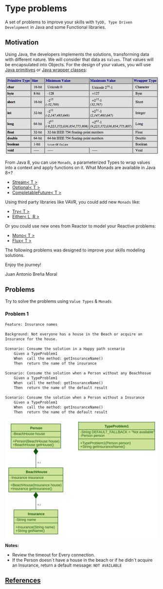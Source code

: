 # Type problems
A set of problems to improve your skills with `TyDD, Type Driven Development` 
in Java and some Functional libraries.

## Motivation

Using Java, the developers implements the solutions, transforming data 
with different nature. We will consider that data as `Values`. That values will be encapsulated into Objects. 
For the design of your values, you will use [Java primitives](https://docs.oracle.com/javase/tutorial/java/nutsandbolts/datatypes.html)
or [Java wrapper classes](https://en.wikipedia.org/wiki/Primitive_wrapper_class):

![](docs/images/javaTypes.png) 

From Java 8, you can use `Monads`, a parameterized Types to wrap values into a context and apply functions on it. 
What Monads are available in Java 8+?

- [Stream< T >](https://docs.oracle.com/javase/8/docs/api/java/util/stream/Stream.html)
- [Optional< T >](https://docs.oracle.com/javase/8/docs/api/java/util/Optional.html)
- [CompletableFuture< T >](https://docs.oracle.com/javase/8/docs/api/java/util/concurrent/CompletableFuture.html)

Using third party libraries like VAVR, you could add new `Monads` like:

- [Try< T >](https://static.javadoc.io/io.vavr/vavr/0.9.2/io/vavr/control/Try.html)
- [Either< L ,R >](https://static.javadoc.io/io.vavr/vavr/0.9.2/io/vavr/control/Either.html)

Or you could use new ones from Reactor to model your Reactive problems:

- [Mono< T >](https://projectreactor.io/docs/core/release/api/reactor/core/publisher/Mono.html)
- [Flux< T >](https://projectreactor.io/docs/core/release/api/reactor/core/publisher/Flux.html)

The following problems was designed to improve your skills modeling solutions.

Enjoy the journey!

Juan Antonio Breña Moral


## Problems

Try to solve the problems using `Value Types` & `Monads`

### Problem 1

``` gherkin 
Feature: Insurance names

Background: Not everyone has a house in the Beach or acquire an Insurance for the house.

Scenario: Consume the solution in a Happy path scenario
    Given a TypeProblem1
    When  call the method: getInsuranceName()
    Then  return the name of the insurance

Scenario: Consume the solution when a Person without any Beachhosue
    Given a TypeProblem1
    When  call the method: getInsuranceName()
    Then  return the name of the default result

Scenario: Consume the solution when a Person without a Insurance
    Given a TypeProblem1
    When  call the method: getInsuranceName()
    Then  return the name of the default result

``` 

![](./docs/class-diagram-type-problem1.svg)

**Notes:** 

- Review the timeout for Every connection.
- If the Person doesn´t have a house in the beach or if he didn´t acquire an Insurance, return a default message: `NOT AVAILABLE`

## [References](./REFERENCES.md)